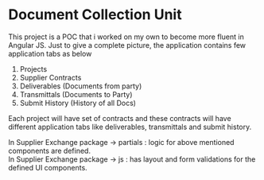 # Document Collection Unit

This project is a POC that i worked on my own to become more fluent in Angular JS. Just to give a complete picture, the application contains few application tabs as below<br>

1) Projects<br/>
2) Supplier Contracts <br/>
3) Deliverables (Documents from party) <br/>
4) Transmittals (Documents to Party) <br/>
5) Submit History (History of all Docs) <br/>

Each project will have set of contracts and these contracts will have different application tabs like deliverables, transmittals and submit history.<br/>

In Supplier Exchange package -> partials : logic for above mentioned components are defined.<br/>
In Supplier Exchange package -> js : has layout and form validations for the defined UI components.



